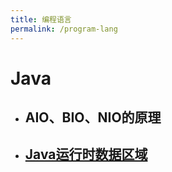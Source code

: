 ```yaml
---
title: 编程语言
permalink: /program-lang
---
```


# Java

- ## AIO、BIO、NIO的原理
- ## [Java运行时数据区域](2019/12/14/java-runtime-data-region.html)